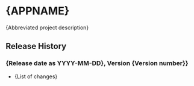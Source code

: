 <!-- 
The following will be set on initial run:
{APPNAME}

Fill other placeholders
-->
# {APPNAME}

{Abbreviated project description}

## Release History

### {Release date as YYYY-MM-DD}, Version {Version number}}

* {List of changes}

